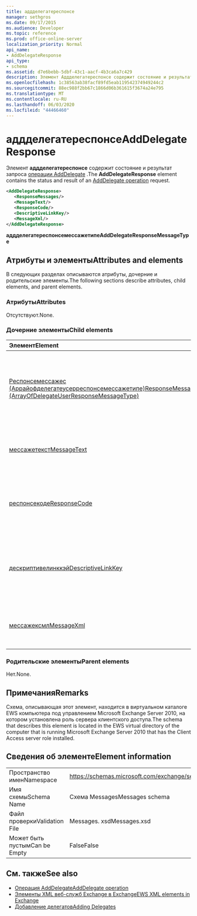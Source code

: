 ```yaml
---
title: аддделегатереспонсе
manager: sethgros
ms.date: 09/17/2015
ms.audience: Developer
ms.topic: reference
ms.prod: office-online-server
localization_priority: Normal
api_name:
- AddDelegateResponse
api_type:
- schema
ms.assetid: d7e6bebb-5dbf-43c1-aacf-4b3ca6a7c429
description: Элемент Аддделегатереспонсе содержит состояние и результат запроса операции AddDelegate.
ms.openlocfilehash: 1c38563ab38facf89fd5eab119542374949244c2
ms.sourcegitcommit: 88ec988f2bb67c1866d06b361615f3674a24e795
ms.translationtype: MT
ms.contentlocale: ru-RU
ms.lasthandoff: 06/03/2020
ms.locfileid: "44466460"
---
```

# <a name="adddelegateresponse"></a><span data-ttu-id="7003a-103">аддделегатереспонсе</span><span class="sxs-lookup"><span data-stu-id="7003a-103">AddDelegateResponse</span></span>

<span data-ttu-id="7003a-104">Элемент **аддделегатереспонсе** содержит состояние и результат запроса [операции AddDelegate](adddelegate-operation.md) .</span><span class="sxs-lookup"><span data-stu-id="7003a-104">The **AddDelegateResponse** element contains the status and result of an [AddDelegate operation](adddelegate-operation.md) request.</span></span> 
  
```xml
<AddDelegateResponse>
   <ResponseMessages/>
   <MessageText/>
   <ResponseCode/>
   <DescriptiveLinkKey/>
   <MessageXml/>
</AddDelegateResponse>
```

 <span data-ttu-id="7003a-105">**аддделегатереспонсемессажетипе**</span><span class="sxs-lookup"><span data-stu-id="7003a-105">**AddDelegateResponseMessageType**</span></span>
## <a name="attributes-and-elements"></a><span data-ttu-id="7003a-106">Атрибуты и элементы</span><span class="sxs-lookup"><span data-stu-id="7003a-106">Attributes and elements</span></span>

<span data-ttu-id="7003a-107">В следующих разделах описываются атрибуты, дочерние и родительские элементы.</span><span class="sxs-lookup"><span data-stu-id="7003a-107">The following sections describe attributes, child elements, and parent elements.</span></span>
  
### <a name="attributes"></a><span data-ttu-id="7003a-108">Атрибуты</span><span class="sxs-lookup"><span data-stu-id="7003a-108">Attributes</span></span>

<span data-ttu-id="7003a-109">Отсутствуют.</span><span class="sxs-lookup"><span data-stu-id="7003a-109">None.</span></span>
  
### <a name="child-elements"></a><span data-ttu-id="7003a-110">Дочерние элементы</span><span class="sxs-lookup"><span data-stu-id="7003a-110">Child elements</span></span>

|<span data-ttu-id="7003a-111">**Элемент**</span><span class="sxs-lookup"><span data-stu-id="7003a-111">**Element**</span></span>|<span data-ttu-id="7003a-112">**Описание**</span><span class="sxs-lookup"><span data-stu-id="7003a-112">**Description**</span></span>|
|:-----|:-----|
|[<span data-ttu-id="7003a-113">Респонсемессажес (Аррайофделегатеусерреспонсемессажетипе)</span><span class="sxs-lookup"><span data-stu-id="7003a-113">ResponseMessages (ArrayOfDelegateUserResponseMessageType)</span></span>](responsemessages-arrayofdelegateuserresponsemessagetype.md) <br/> |<span data-ttu-id="7003a-114">Содержит ответные сообщения для запроса управления делегированием веб-служб Exchange.</span><span class="sxs-lookup"><span data-stu-id="7003a-114">Contains the response messages for an Exchange Web Services delegate management request.</span></span>  <br/> |
|[<span data-ttu-id="7003a-115">мессажетекст</span><span class="sxs-lookup"><span data-stu-id="7003a-115">MessageText</span></span>](messagetext.md) <br/> |<span data-ttu-id="7003a-116">Предоставляет текстовое описание состояния отклика.</span><span class="sxs-lookup"><span data-stu-id="7003a-116">Provides a text description of the status of the response.</span></span>  <br/> |
|[<span data-ttu-id="7003a-117">респонсекоде</span><span class="sxs-lookup"><span data-stu-id="7003a-117">ResponseCode</span></span>](responsecode.md) <br/> |<span data-ttu-id="7003a-118">Предоставляет код ошибки, определяющий конкретную ошибку, обнаруженную в запросе.</span><span class="sxs-lookup"><span data-stu-id="7003a-118">Provides an error code that identifies the specific error that the request encountered.</span></span>  <br/> |
|[<span data-ttu-id="7003a-119">дескриптивелинккэй</span><span class="sxs-lookup"><span data-stu-id="7003a-119">DescriptiveLinkKey</span></span>](descriptivelinkkey.md) <br/> |<span data-ttu-id="7003a-120">В настоящее время не используется и зарезервировано для последующего использования.</span><span class="sxs-lookup"><span data-stu-id="7003a-120">Currently unused and is reserved for future use.</span></span> <span data-ttu-id="7003a-121">Он содержит значение 0.</span><span class="sxs-lookup"><span data-stu-id="7003a-121">It contains a value of 0.</span></span>  <br/> |
|[<span data-ttu-id="7003a-122">мессажексмл</span><span class="sxs-lookup"><span data-stu-id="7003a-122">MessageXml</span></span>](messagexml.md) <br/> |<span data-ttu-id="7003a-123">Предоставляет дополнительные сведения об ошибке.</span><span class="sxs-lookup"><span data-stu-id="7003a-123">Provides additional error response information.</span></span>  <br/> |
   
### <a name="parent-elements"></a><span data-ttu-id="7003a-124">Родительские элементы</span><span class="sxs-lookup"><span data-stu-id="7003a-124">Parent elements</span></span>

<span data-ttu-id="7003a-125">Нет.</span><span class="sxs-lookup"><span data-stu-id="7003a-125">None.</span></span>
  
## <a name="remarks"></a><span data-ttu-id="7003a-126">Примечания</span><span class="sxs-lookup"><span data-stu-id="7003a-126">Remarks</span></span>

<span data-ttu-id="7003a-127">Схема, описывающая этот элемент, находится в виртуальном каталоге EWS компьютера под управлением Microsoft Exchange Server 2010, на котором установлена роль сервера клиентского доступа.</span><span class="sxs-lookup"><span data-stu-id="7003a-127">The schema that describes this element is located in the EWS virtual directory of the computer that is running Microsoft Exchange Server 2010 that has the Client Access server role installed.</span></span>
  
## <a name="element-information"></a><span data-ttu-id="7003a-128">Сведения об элементе</span><span class="sxs-lookup"><span data-stu-id="7003a-128">Element information</span></span>

|||
|:-----|:-----|
|<span data-ttu-id="7003a-129">Пространство имен</span><span class="sxs-lookup"><span data-stu-id="7003a-129">Namespace</span></span>  <br/> |https://schemas.microsoft.com/exchange/services/2006/messages  <br/> |
|<span data-ttu-id="7003a-130">Имя схемы</span><span class="sxs-lookup"><span data-stu-id="7003a-130">Schema Name</span></span>  <br/> |<span data-ttu-id="7003a-131">Схема Messages</span><span class="sxs-lookup"><span data-stu-id="7003a-131">Messages schema</span></span>  <br/> |
|<span data-ttu-id="7003a-132">Файл проверки</span><span class="sxs-lookup"><span data-stu-id="7003a-132">Validation File</span></span>  <br/> |<span data-ttu-id="7003a-133">Messages. xsd</span><span class="sxs-lookup"><span data-stu-id="7003a-133">Messages.xsd</span></span>  <br/> |
|<span data-ttu-id="7003a-134">Может быть пустым</span><span class="sxs-lookup"><span data-stu-id="7003a-134">Can be Empty</span></span>  <br/> |<span data-ttu-id="7003a-135">False</span><span class="sxs-lookup"><span data-stu-id="7003a-135">False</span></span>  <br/> |
   
## <a name="see-also"></a><span data-ttu-id="7003a-136">См. также</span><span class="sxs-lookup"><span data-stu-id="7003a-136">See also</span></span>

- [<span data-ttu-id="7003a-137">Операция AddDelegate</span><span class="sxs-lookup"><span data-stu-id="7003a-137">AddDelegate operation</span></span>](adddelegate-operation.md)
- [<span data-ttu-id="7003a-138">Элементы XML веб-служб Exchange в Exchange</span><span class="sxs-lookup"><span data-stu-id="7003a-138">EWS XML elements in Exchange</span></span>](ews-xml-elements-in-exchange.md)
- [<span data-ttu-id="7003a-139">Добавление делегатов</span><span class="sxs-lookup"><span data-stu-id="7003a-139">Adding Delegates</span></span>](https://msdn.microsoft.com/library/3a744150-66a3-4a13-9433-793603ba5038%28Office.15%29.aspx)

